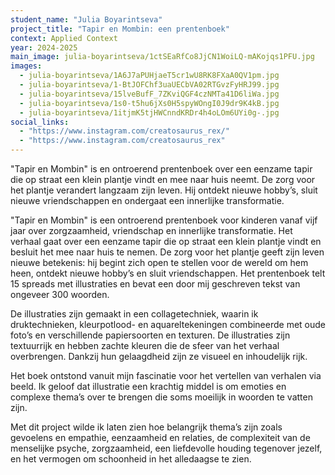 ```yaml
---
student_name: "Julia Boyarintseva"
project_title: "Tapir en Mombin: een prentenboek"
context: Applied Context
year: 2024-2025
main_image: julia-boyarintseva/1ctSEaRfCo8JjCN1WoiLQ-mAKojqs1PFU.jpg
images:
  - julia-boyarintseva/1A6J7aPUHjaeT5cr1wU8RK8FXaA0QV1pm.jpg
  - julia-boyarintseva/1-BtJOFChf3uaUECbVA02RTGvzFyHRJ99.jpg
  - julia-boyarintseva/15lveBufF_7ZKviQGF4czNMTa41D6liWa.jpg
  - julia-boyarintseva/1s0-t5hu6jXs0H5spyWOngI0J9dr9K4kB.jpg
  - julia-boyarintseva/1itjmK5tjHWCnndKRDr4h4oLOm6UYi0g-.jpg
social_links:
  - "https://www.instagram.com/creatosaurus_rex/"
  - "https://www.instagram.com/creatosaurus_rex"
---
```

"Tapir en Mombin" is en ontroerend prentenboek over een eenzame tapir die op straat een klein plantje vindt en mee naar huis neemt. De zorg voor het plantje verandert langzaam zijn leven. Hij ontdekt nieuwe hobby’s, sluit nieuwe vriendschappen en ondergaat een innerlijke transformatie.

"Tapir en Mombin" is een ontroerend prentenboek voor kinderen vanaf vijf jaar over zorgzaamheid, vriendschap en innerlijke transformatie. Het verhaal gaat over een eenzame tapir die op straat een klein plantje vindt en besluit het mee naar huis te nemen. De zorg voor het plantje geeft zijn leven nieuwe betekenis: hij begint zich open te stellen voor de wereld om hem heen, ontdekt nieuwe hobby’s en sluit vriendschappen. Het prentenboek telt 15 spreads met illustraties en bevat een door mij geschreven tekst van ongeveer 300 woorden.

De illustraties zijn gemaakt in een collagetechniek, waarin ik druktechnieken, kleurpotlood- en aquareltekeningen combineerde met oude foto’s en verschillende papiersoorten en texturen. De illustraties zijn textuurrijk en hebben zachte kleuren die de sfeer van het verhaal overbrengen. Dankzij hun gelaagdheid zijn ze visueel en inhoudelijk rijk.

Het boek ontstond vanuit mijn fascinatie voor het vertellen van verhalen via beeld. Ik geloof dat illustratie een krachtig middel is om emoties en complexe thema’s over te brengen die soms moeilijk in woorden te vatten zijn.

Met dit project wilde ik laten zien hoe belangrijk thema’s zijn zoals gevoelens en empathie, eenzaamheid en relaties, de complexiteit van de menselijke psyche, zorgzaamheid, een liefdevolle houding tegenover jezelf, en het vermogen om schoonheid in het alledaagse te zien.
